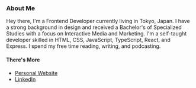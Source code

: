 <!--
**terrance95/terrance95** is a ✨ _special_ ✨ repository because its `README.md` (this file) appears on your GitHub profile.

Here are some ideas to get you started:

- 🔭 I’m currently working on ...
- 🌱 I’m currently learning ...
- 👯 I’m looking to collaborate on ...
- 🤔 I’m looking for help with ...
- 💬 Ask me about ...
- 📫 How to reach me: ...
- 😄 Pronouns: ...
- ⚡ Fun fact: ...
-->
<!--
![T_Reynolds-Illustration](https://user-images.githubusercontent.com/42007623/124274309-11715600-db7c-11eb-9993-3c7cd77a867d.jpg)
-->

### About Me

Hey there, I'm a Frontend Developer currently living in Tokyo, Japan. I have a strong background in design and received a Bachelor's of Specialized Studies with a focus on Interactive Media and Marketing. I'm a self-taught developer skilled in HTML, CSS, JavaScript, TypeScript, React, and Express. I spend my free time reading, writing, and podcasting.

#### There's More
- [Personal Website](https://terrance.jp/) 
- [LinkedIn](https://www.linkedin.com/in/terrancereynolds/)

